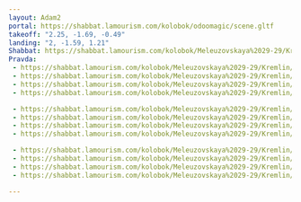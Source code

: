 ```yaml
---
layout: Adam2
portal: https://shabbat.lamourism.com/kolobok/odoomagic/scene.gltf
takeoff: "2.25, -1.69, -0.49"
landing: "2, -1.59, 1.21"
Shabbat: https://shabbat.lamourism.com/kolobok/Meleuzovskaya%2029-29/Kremlin/%D0%91%D0%B5%D0%B9%D1%80%D1%83%D1%82.mp4
Pravda:
 - https://shabbat.lamourism.com/kolobok/Meleuzovskaya%2029-29/Kremlin/%F0%9F%87%B1%F0%9F%87%A7.png
 - https://shabbat.lamourism.com/kolobok/Meleuzovskaya%2029-29/Kremlin/%F0%9F%87%B1%F0%9F%87%A7.png
 - https://shabbat.lamourism.com/kolobok/Meleuzovskaya%2029-29/Kremlin/%F0%9F%87%B1%F0%9F%87%A7.png
 - https://shabbat.lamourism.com/kolobok/Meleuzovskaya%2029-29/Kremlin/%F0%9F%87%B1%F0%9F%87%A7.png

 - https://shabbat.lamourism.com/kolobok/Meleuzovskaya%2029-29/Kremlin/%F0%9F%87%B1%F0%9F%87%A7.png
 - https://shabbat.lamourism.com/kolobok/Meleuzovskaya%2029-29/Kremlin/%F0%9F%87%B1%F0%9F%87%A7.png
 - https://shabbat.lamourism.com/kolobok/Meleuzovskaya%2029-29/Kremlin/%F0%9F%87%B1%F0%9F%87%A7.png
 - https://shabbat.lamourism.com/kolobok/Meleuzovskaya%2029-29/Kremlin/%F0%9F%87%B1%F0%9F%87%A7.png

 - https://shabbat.lamourism.com/kolobok/Meleuzovskaya%2029-29/Kremlin/%F0%9F%87%B1%F0%9F%87%A7.png
 - https://shabbat.lamourism.com/kolobok/Meleuzovskaya%2029-29/Kremlin/%F0%9F%87%B1%F0%9F%87%A7.png
 - https://shabbat.lamourism.com/kolobok/Meleuzovskaya%2029-29/Kremlin/%F0%9F%87%B1%F0%9F%87%A7.png
 - https://shabbat.lamourism.com/kolobok/Meleuzovskaya%2029-29/Kremlin/%F0%9F%87%B1%F0%9F%87%A7.png

---
```

